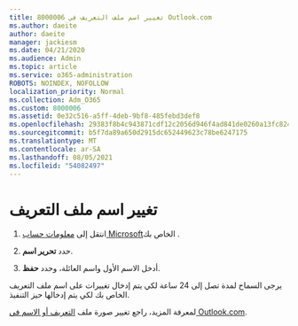 ```yaml
---
title: 8000006 تغيير اسم ملف التعريف في Outlook.com
ms.author: daeite
author: daeite
manager: jackiesm
ms.date: 04/21/2020
ms.audience: Admin
ms.topic: article
ms.service: o365-administration
ROBOTS: NOINDEX, NOFOLLOW
localization_priority: Normal
ms.collection: Adm_O365
ms.custom: 8000006
ms.assetid: 0e32c516-a5ff-4deb-9bf8-485febd3def8
ms.openlocfilehash: 29383f8b4c943871cdf12c2056d946f4ad841de0260a13fc824031daa78c0e6a
ms.sourcegitcommit: b5f7da89a650d2915dc652449623c78be6247175
ms.translationtype: MT
ms.contentlocale: ar-SA
ms.lasthandoff: 08/05/2021
ms.locfileid: "54082497"
---
```

# <a name="change-your-profile-name"></a>تغيير اسم ملف التعريف

1. انتقل إلى [معلومات حساب Microsoft](https://go.microsoft.com/fwlink/p/?linkid=860841)الخاص بك .
    
2. حدد **تحرير اسم**. 
    
3. أدخل الاسم الأول واسم العائلة، وحدد **حفظ**. 
    
يرجى السماح لمدة تصل إلى 24 ساعة لكي يتم إدخال تغييرات على اسم ملف التعريف الخاص بك لكي يتم إدخالها حيز التنفيذ.
  
لمعرفة المزيد، راجع تغيير صورة ملف [التعريف أو الاسم في Outlook.com](https://go.microsoft.com/fwlink/?linkid=873110).
  

